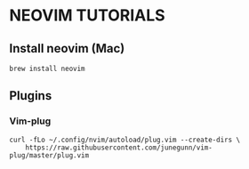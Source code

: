 # NEOVIM TUTORIALS

## Install neovim (Mac)

```
brew install neovim
```

## Plugins

### Vim-plug

```
curl -fLo ~/.config/nvim/autoload/plug.vim --create-dirs \
    https://raw.githubusercontent.com/junegunn/vim-plug/master/plug.vim
```

